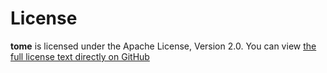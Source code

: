 # License

**tome** is licensed under the Apache License, Version 2.0. You can view <a
href="https://github.com/jfrog/tome/blob/main/LICENSE" target="_blank"
rel="noopener noreferrer">the full license text directly on GitHub</a>
